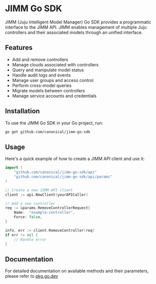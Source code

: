 # JIMM Go SDK

JIMM (Juju Intelligent Model Manager) Go SDK provides a programmatic interface to the JIMM API.
JIMM enables management of multiple Juju controllers and their associated models through an unified interface.

## Features

- Add and remove controllers
- Manage clouds associated with controllers
- Query and manipulate model status
- Handle audit logs and events
- Manage user groups and access control
- Perform cross-model queries
- Migrate models between controllers
- Manage service accounts and credentials

## Installation

To use the JIMM Go SDK in your Go project, run:

```bash
go get github.com/canonical/jimm-go-sdk
```

## Usage

Here's a quick example of how to create a JIMM API client and use it:

```go
import (
    "github.com/canonical/jimm-go-sdk/api"
    "github.com/canonical/jimm-go-sdk/api/params"
)

// Create a new JIMM API client
client := api.NewClient(yourAPICaller)

// Add a new controller
req := &params.RemoveControllerRequest{
    Name:  "example-controller",
    Force: false,
}

info, err := client.RemoveController(req)
if err != nil {
    // Handle error
}
```

## Documentation

For detailed documentation on available methods and their parameters, please refer to [pkg.go.dev](https://pkg.go.dev/github.com/canonical/jimm-go-sdk)
